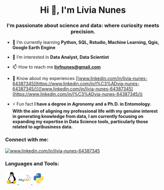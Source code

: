 <h1 align="center">Hi 👋, I'm Lívia Nunes</h1>
<h3 align="center">I'm passionate about science and data: where curiosity meets precision.</h3>

- 🌱 I’m currently learning **Python, SQL, Rstudio, Machine Learning, Qgis, Google Earth Engine**

- 👀 I’m interested in **Data Analyst, Data Scientist**

- 📫 How to reach me **livfnunes@gmail.com**

- 📄 Know about my experiences [[www.linkedin.com/in/lívia-nunes-64387345](https://www.linkedin.com/in/l%C3%ADvia-nunes-64387345/)]([www.linkedin.com/in/lívia-nunes-64387345](https://www.linkedin.com/in/l%C3%ADvia-nunes-64387345/))

- ⚡ Fun fact **I have a degree in Agronomy and a Ph.D. in Entomology. With the aim of aligning my professional life with my genuine interest in generating knowledge from data, I am currently focusing on expanding my expertise in Data Science tools, particularly those related to agribusiness data.**

<h3 align="left">Connect with me:</h3>
<p align="left">
<a href="https://linkedin.com/in/[www.linkedin.com/in/lívia-nunes-64387345](https://www.linkedin.com/in/l%C3%ADvia-nunes-64387345/)" target="blank"><img align="center" src="https://raw.githubusercontent.com/rahuldkjain/github-profile-readme-generator/master/src/images/icons/Social/linked-in-alt.svg" alt="www.linkedin.com/in/lívia-nunes-64387345" height="30" width="40" /></a>
</p>

<h3 align="left">Languages and Tools:</h3>
<p align="left"> <a href="https://www.linux.org/" target="_blank" rel="noreferrer"> <img src="https://raw.githubusercontent.com/devicons/devicon/master/icons/linux/linux-original.svg" alt="linux" width="40" height="40"/> </a> <a href="https://www.mysql.com/" target="_blank" rel="noreferrer"> <img src="https://raw.githubusercontent.com/devicons/devicon/master/icons/mysql/mysql-original-wordmark.svg" alt="mysql" width="40" height="40"/> </a> <a href="https://www.python.org" target="_blank" rel="noreferrer"> <img src="https://raw.githubusercontent.com/devicons/devicon/master/icons/python/python-original.svg" alt="python" width="40" height="40"/> </a> </p>


<!---
LiviaFNunes/LiviaFNunes is a ✨ special ✨ repository because its `README.md` (this file) appears on your GitHub profile.
You can click the Preview link to take a look at your changes.
--->
